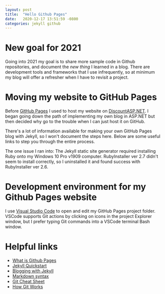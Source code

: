 ```yaml
---
layout: post
title:  "Hello Github Pages"
date:   2020-12-17 13:51:59 -0800
categories: jekyll github
---
```


# New goal for 2021
Going into 2021 my goal is to share more sample code in Github repositories, and document the *new thing* I learned in a blog. There are development tools and frameworks that I use infrequently, so at minimum my blog will offer a refresher when I have to revisit a project.

# Moving my website to GitHub Pages
Before [GitHub Pages](https://pages.github.com/) I used to host my website on [DiscountASP.NET](https://www.discountasp.net/). I began going down the path of implementing my own blog in ASP.NET but then decided why go to the trouble when I can just host it on GitHub.

There's a lot of information available for making your own GitHub Pages blog with Jekyll, so I won't document the steps here. Below are some useful links to step you through the entire process.

The one issue I ran into: The Jekyll static site generator required installing Ruby onto my Windows 10 Pro v1909 computer. RubyInstaller ver 2.7 didn't seem to install correctly, so I uninstalled it and found success with RubyInstaller ver 2.6.

# Development environment for my Github Pages website
I use [Visual Studio Code](https://code.visualstudio.com/) to open and edit my GitHub Pages project folder. VSCode supports Git actions by clicking on icons in the project Explorer window, but I prefer typing Git commands into a VSCode terminal Bash window.

# Helpful links
- [What is Github Pages](https://pages.github.com/)
- [Jekyll Quickstart](https://jekyllrb.com/docs/)
- [Blogging with Jekyll](https://docs.github.com/en/free-pro-team@latest/github/working-with-github-pages/setting-up-a-github-pages-site-with-jekyll)
- [Markdown syntax](https://www.markdownguide.org/basic-syntax/)
- [Git Cheat Sheet](https://education.github.com/git-cheat-sheet-education.pdf)
- [How Git Works](https://www.pluralsight.com/courses/how-git-works)


